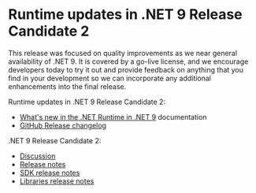 # Runtime updates in .NET 9 Release Candidate 2

This release was focused on quality improvements as we near general availability of .NET 9. It is covered by a go-live license, and we encourage developers today to try it out and provide feedback on anything that you find in your development so we can incorporate any additional enhancements into the final release.

Runtime updates in .NET 9 Release Candidate 2:

* [What's new in the .NET Runtime in .NET 9](https://learn.microsoft.com/dotnet/core/whats-new/dotnet-9/overview) documentation
* [GitHub Release changelog](https://github.com/dotnet/runtime/compare/v9.0.0-rc.1.24431.7...v9.0.0-rc.2.24473.5)

.NET 9 Release Candidate 2:

* [Discussion](https://aka.ms/dotnet/9/rc2)
* [Release notes](README.md)
* [SDK release notes](sdk.md)
* [Libraries release notes](libraries.md)

